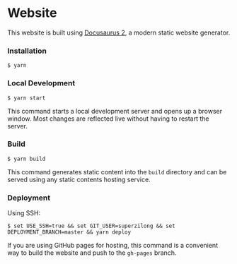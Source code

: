 # Website

This website is built using [Docusaurus 2](https://docusaurus.io/), a modern static website generator.

### Installation

```
$ yarn
```

### Local Development

```
$ yarn start
```

This command starts a local development server and opens up a browser window. Most changes are reflected live without having to restart the server.

### Build

```
$ yarn build
```

This command generates static content into the `build` directory and can be served using any static contents hosting service.

### Deployment

Using SSH:

```
$ set USE_SSH=true && set GIT_USER=superzilong && set DEPLOYMENT_BRANCH=master && yarn deploy
```

If you are using GitHub pages for hosting, this command is a convenient way to build the website and push to the `gh-pages` branch.
